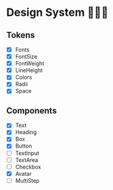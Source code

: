 # Design System 🧑🏻‍💻

## Tokens
- [x] Fonts
- [x] FontSize
- [x] FontWeight
- [x] LineHeight
- [x] Colors
- [x] Radii
- [x] Space

## Components
- [x] Text
- [x] Heading
- [x] Box
- [x] Button
- [ ] TextInput
- [ ] TextArea
- [ ] Checkbox
- [x] Avatar
- [ ] MultiStep
